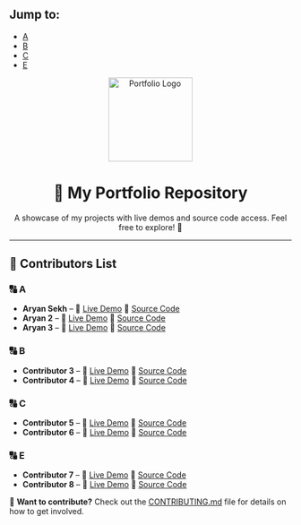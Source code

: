 ## Jump to:
- [A](#-a)
- [B](#-b)
- [C](#-c)
- [E](#-e)

<div align="center">
  <img src="https://your-logo-link.com/logo.png" alt="Portfolio Logo" width="150">
  <h1>🎨 My Portfolio Repository</h1>
  <p>
    A showcase of my projects with live demos and source code access. Feel free to explore! 🚀
  </p>
  <hr>
</div>

## 📌 Contributors List

### 🔠 <a name="a"></a>A
- **Aryan Sekh** – 🔗 [Live Demo](https://aryansyedece42.github.io/Profile.github.io/) 📂 [Source Code](Portfolios/Aryan)
- **Aryan 2** – 🔗 [Live Demo](https://aryansyedece42.github.io/Profile.github.io/) 📂 [Source Code](Portfolios/Aryan2)
- **Aryan 3** – 🔗 [Live Demo](https://aryansyedece42.github.io/Profile.github.io/) 📂 [Source Code](Portfolios/Aryan3)

### 🔠 <a name="b"></a>B
- **Contributor 3** – 🔗 [Live Demo](https://your-live-demo-link.com) 📂 [Source Code](Portfolios/contributor3)
- **Contributor 4** – 🔗 [Live Demo](https://your-live-demo-link.com) 📂 [Source Code](Portfolios/contributor4)

### 🔠 <a name="c"></a>C
- **Contributor 5** – 🔗 [Live Demo](https://your-live-demo-link.com) 📂 [Source Code](Portfolios/contributor5)
- **Contributor 6** – 🔗 [Live Demo](https://your-live-demo-link.com) 📂 [Source Code](Portfolios/contributor6)

### 🔠 <a name="e"></a>E
- **Contributor 7** – 🔗 [Live Demo](https://your-live-demo-link.com) 📂 [Source Code](Portfolios/contributor7)
- **Contributor 8** – 🔗 [Live Demo](https://your-live-demo-link.com) 📂 [Source Code](Portfolios/contributor8)

📌 **Want to contribute?** Check out the [CONTRIBUTING.md](CONTRIBUTING.md) file for details on how to get involved.
